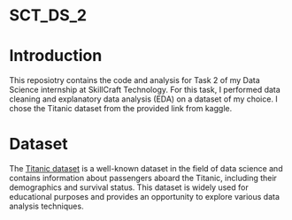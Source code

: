 # SCT_DS_2
# Introduction

This reposiotry contains the code and analysis for Task 2 of my Data Science internship at SkillCraft Technology. For this task, I performed data cleaning and explanatory data analysis (EDA) on a dataset of my choice. I chose the Titanic dataset from the provided link from kaggle.

# Dataset
The [Titanic dataset](https://github.com/dhrumil257/SCT_DS_2/blob/main/train.csv) is a well-known dataset in the field of data science and contains information about passengers aboard the Titanic, including their demographics and survival status. This dataset is widely used for educational purposes and provides an opportunity to explore various data analysis techniques.


